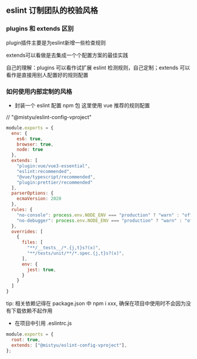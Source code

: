 ## eslint 订制团队的校验风格

### plugins 和 extends 区别

plugin插件主要是为eslint新增一些检查规则

extends可以看做是去集成一个个配置方案的最佳实践

自己的理解：plugins 可以看作试扩展 eslint 检测规则，自己定制；extends 可以看作是直接用别人配置好的规则配置

### 如何使用内部定制的风格
* 封装一个 eslint 配置 npm 包
这里使用 vue 推荐的规则配置

// "@mistyu/eslint-config-vproject"
```js
module.exports = {
  env: {
    es6: true,
    browser: true,
    node: true
  },
  extends: [
    "plugin:vue/vue3-essential",
    "eslint:recommended",
    "@vue/typescript/recommended",
    "plugin:prettier/recommended"
  ],
  parserOptions: {
    ecmaVersion: 2020
  },
  rules: {
    "no-console": process.env.NODE_ENV === "production" ? "warn" : "off",
    "no-debugger": process.env.NODE_ENV === "production" ? "warn" : "off"
  },
  overrides: [
    {
      files: [
        "**/__tests__/*.{j,t}s?(x)",
        "**/tests/unit/**/*.spec.{j,t}s?(x)",
      ],
      env: {
        jest: true,
      }
    }
  ]
}
```
tip: 相关依赖记得在 package.json 中 npm i xxx, 确保在项目中使用时不会因为没有下载依赖不起作用

* 在项目中引用
.eslintrc.js
```js
module.exports = {
  root: true,
  extends: ["@mistyu/eslint-config-vproject"],
};
```
